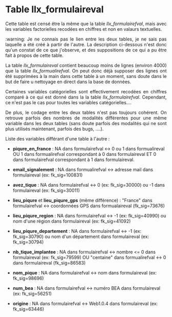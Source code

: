 # Table llx_formulaireval

<p style="text-align:justify;">
Cette table est censé être la même que la table <i>llx_formulairefval</i>, mais avec les variables factorielles recodées en chiffres et non en valaurs textuelles.
</p>

<p style="text-align:justify;">
:warning: Je ne connais pas le lien entre les deux tables, je ne sais pas laquelle a été créé à partir de l'autre. La description ci-dessous n'est donc qu'un constat de ce que j'observe, et des suppositions de ce qui a pu être fait à propos de cette table.
</p>
 
<p style="text-align:justify;">
La table <i>llx_formulaireval</i> contient beaucoup moins de lignes (environ 4000) que la table <i>llx_formualirefval</i>. On peut donc déjà supposer des lignes ont été supprimées à la main dans cette table à un moment, sans doute dans le but de faire u nettoyage en direct dans la base de données.
</p>
 
<p style="text-align:justify;"> 
Certaines variables catégorielles sont effectivement recodées en chiffres comparé à ce qui est donné dans la la table <i>llx_formulairefval</i>. Cependant, ce n'est pas le cas pour toutes les variables catégorielles....
</p>

<p style="text-align:justify;">
De plus, le codage entre les deux tables n'est pas toujours cohérent. On retrouve parfois des nombres de modalités différentes pour une même variable dans les deux tables (sans doute parfois des modalités qui ne sont plus utilisés maintenant, parfois des bugs, ....).
</p>
 
 
Liste des variables différant d'une table à l'autre :

- **piqure_en_france** : NA dans formulairefval <-> 0 ou 1 dans formualireval OU 1 dans formualirefval correspondant à 0 dans formulaireval ET 0 dans formulairefval correspondant à 1 dans formulaireval. 


- **email_signalement** :  NA dans formualirefval <-> adresse mail dans formulaireval (ex: fk_sig=100831)


- **avez_tique** : NA dans formulairefval <-> 0 (ex: fk_sig=30000) ou -1 dans formulaireval (ex: fk_sig=30011)


- **lieu_piqure** et **lieu_piqure_gps** (même différence) : "France" dans formulairefval <-> coordonnées GPS dans formualaireval (fk_sig=73676)


- **lieu_piqure_region** : NA dans formulairefval <-> -1 (ex: fk_sig=40990) ou nom d'une région dans formulaireval (ex: fk_sig=41092)


- **lieu_piqure_departement** : NA dans formulairefval <-> -1 (ex: fk_sig=30790) ou nom d'un département dans formulaireval (ex: fk_sig=30794)


- **nb_tique_implantee** : NA dans formulairefval <-> nombre <= 0 dans formulaireval (ex: fk_sig=79599) OU "centaine" dans formualirefval <-> 0 dans formulaireval (fk_sig=86583)


- **nom_pique** : NA dans formulairefval <-> nom dans formulaireval (ex: fk_sig=98696)


- **num_bea** : NA dans formulairefval <-> numéro BEA dans formulaireval (ex: fk_sig=56251)


- **origine** : NA dans formulairefval <-> Web1.0.4 dans formulaireval (ex: fk_sig=63446)


